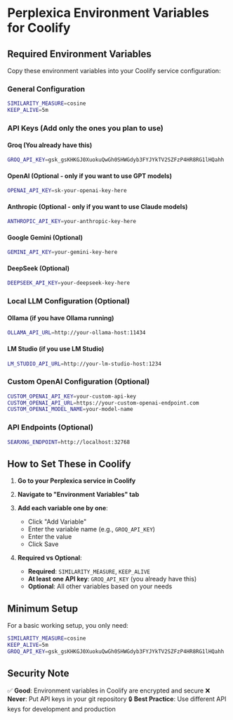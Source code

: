 # Perplexica Environment Variables for Coolify

## Required Environment Variables

Copy these environment variables into your Coolify service configuration:

### General Configuration
```bash
SIMILARITY_MEASURE=cosine
KEEP_ALIVE=5m
```

### API Keys (Add only the ones you plan to use)

#### Groq (You already have this)
```bash
GROQ_API_KEY=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
```

#### OpenAI (Optional - only if you want to use GPT models)
```bash
OPENAI_API_KEY=sk-your-openai-key-here
```

#### Anthropic (Optional - only if you want to use Claude models)
```bash
ANTHROPIC_API_KEY=your-anthropic-key-here
```

#### Google Gemini (Optional)
```bash
GEMINI_API_KEY=your-gemini-key-here
```

#### DeepSeek (Optional)
```bash
DEEPSEEK_API_KEY=your-deepseek-key-here
```

### Local LLM Configuration (Optional)

#### Ollama (if you have Ollama running)
```bash
OLLAMA_API_URL=http://your-ollama-host:11434
```

#### LM Studio (if you use LM Studio)
```bash
LM_STUDIO_API_URL=http://your-lm-studio-host:1234
```

### Custom OpenAI Configuration (Optional)
```bash
CUSTOM_OPENAI_API_KEY=your-custom-api-key
CUSTOM_OPENAI_API_URL=https://your-custom-openai-endpoint.com
CUSTOM_OPENAI_MODEL_NAME=your-model-name
```

### API Endpoints (Optional)
```bash
SEARXNG_ENDPOINT=http://localhost:32768
```

## How to Set These in Coolify

1. **Go to your Perplexica service in Coolify**
2. **Navigate to "Environment Variables" tab**
3. **Add each variable one by one**:
   - Click "Add Variable"
   - Enter the variable name (e.g., `GROQ_API_KEY`)
   - Enter the value
   - Click Save

4. **Required vs Optional**:
   - **Required**: `SIMILARITY_MEASURE`, `KEEP_ALIVE`
   - **At least one API key**: `GROQ_API_KEY` (you already have this)
   - **Optional**: All other variables based on your needs

## Minimum Setup

For a basic working setup, you only need:
```bash
SIMILARITY_MEASURE=cosine
KEEP_ALIVE=5m
GROQ_API_KEY=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
```

## Security Note

✅ **Good**: Environment variables in Coolify are encrypted and secure
❌ **Never**: Put API keys in your git repository
🔒 **Best Practice**: Use different API keys for development and production 